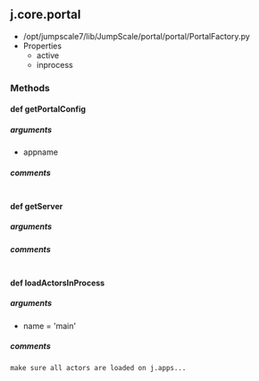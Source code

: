 ## j.core.portal

- /opt/jumpscale7/lib/JumpScale/portal/portal/PortalFactory.py
- Properties
    - active
    - inprocess

### Methods

#### def getPortalConfig 
##### arguments

- appname

##### comments

```

```

#### def getServer 
##### arguments

##### comments

```

```

#### def loadActorsInProcess 
##### arguments

- name = 'main'

##### comments

```
make sure all actors are loaded on j.apps...

```

